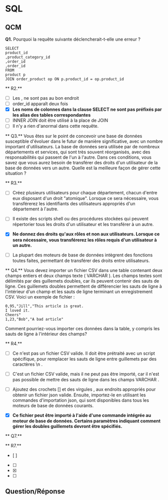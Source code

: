 # SQL


## QCM

**Q1.**
Pourquoi la requête suivante déclencherait-t-elle une erreur ?

    SELECT
    product_id
    ,product_category_id
    ,order_id
    ,order_id
    FROM
    product p
    JOIN order_product op ON p.product_id = op.product_id

** R2.**
- [ ] Les , ne sont pas au bon endroit
- [ ] order_id apparaît deux fois
- [x] **Les noms de colonnes dans la clause SELECT ne sont pas préfixés par les
  alias des tables correspondantes**
- [ ] INNER JOIN doit être utilisé à la place de JOIN
- [ ] Il n'y a rien d'anormal dans cette requête.

** Q3.** Vous êtes sur le point de concevoir une base de données susceptible d'évoluer dans le futur de manière
significative, avec un nombre important d'utilisateurs.
La base de données sera utilisée par de nombreux départements et services, qui sont très souvent
réorganisés, avec des responsabilités qui passent de l'un à l'autre.
Dans ces conditions, vous savez que vous aurez besoin de transférer des droits d'un utilisateur de la
base de données vers un autre.
Quelle est la meilleure façon de gérer cette situation ?

** R3.**
- [ ] Créez plusieurs utilisateurs pour chaque département, chacun d'entre eux
  disposant d'un droit "atomique". Lorsque ce sera nécessaire, vous
  transférerez les identifiants des utilisateurs appropriés d'un département à
  l'autre.
- [ ] Il existe des scripts shell ou des procédures stockées qui peuvent répertorier
  tous les droits d'un utilisateur et les transférer à un autre.
- [x] **Ne donnez des droits qu'aux rôles et non aux utilisateurs. Lorsque ce sera
  nécessaire, vous transférerez les rôles requis d'un utilisateur à un autre.**
- [ ] La plupart des moteurs de base de données intègrent des fonctions toutes
  faites, permettant de transférer des droits entre utilisateurs.



** Q4.** Vous devez importer un fichier CSV dans une table contenant deux champs entiers et deux champs
texte ( VARCHAR ).
Les champs textes sont délimités par des guillemets doubles, car ils peuvent contenir des sauts de ligne.
Ces guillemets doubles permettent de différencier les sauts de ligne à l'intérieur d'un champ et les sauts
de ligne terminant un enregistrement CSV.
Voici un exemple de fichier :

    0,95,"Jill","This article is great.
    I loved it.
    Cheers"
    1,23,"Bob","A bad article"

Comment pourriez-vous importer ces données dans la table, y compris les sauts de ligne à l'intérieur
des champs?

** R4.**
- [ ] Ce n'est pas un fichier CSV valide. Il doit être prétraité avec un script
  spécifique, pour remplacer les sauts de ligne entre guillemets par des
  caractères \n .
- [ ] C'est un fichier CSV valide, mais il ne peut pas être importé, car il n'est pas
  possible de mettre des sauts de ligne dans les champs VARCHAR .
- [ ] Ajoutez des crochets [] et des virgules , aux endroits appropriés pour
  obtenir un fichier json valide. Ensuite, importez-le en utilisant les commandes
  d'importation json, qui sont disponibles dans tous les moteurs de base de
  données courants.
- [x] **Ce fichier peut être importé à l'aide d'une commande intégrée au moteur
  de base de données. Certains paramètres indiquant comment gérer les
  doubles guillemets devront être spécifiés.**


** Q7.**

** R7.**
- [ ] 
- [ ] 
- [x] 
- [ ] 
## Question/Réponse